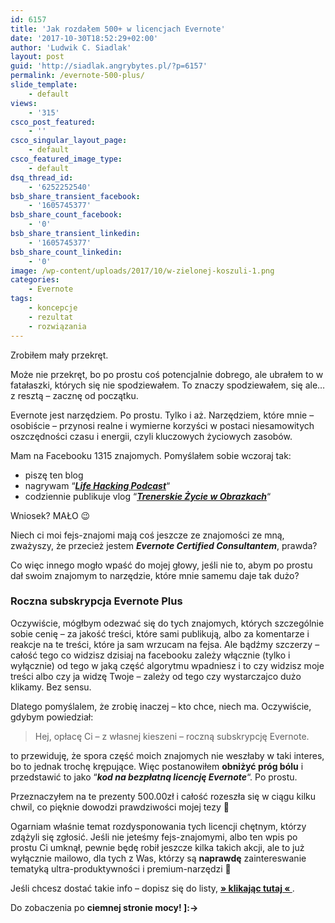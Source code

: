 ```yaml
---
id: 6157
title: 'Jak rozdałem 500+ w licencjach Evernote'
date: '2017-10-30T18:52:29+02:00'
author: 'Ludwik C. Siadlak'
layout: post
guid: 'http://siadlak.angrybytes.pl/?p=6157'
permalink: /evernote-500-plus/
slide_template:
    - default
views:
    - '315'
csco_post_featured:
    - ''
csco_singular_layout_page:
    - default
csco_featured_image_type:
    - default
dsq_thread_id:
    - '6252252540'
bsb_share_transient_facebook:
    - '1605745377'
bsb_share_count_facebook:
    - '0'
bsb_share_transient_linkedin:
    - '1605745377'
bsb_share_count_linkedin:
    - '0'
image: /wp-content/uploads/2017/10/w-zielonej-koszuli-1.png
categories:
    - Evernote
tags:
    - koncepcje
    - rezultat
    - rozwiązania
---
```


Zrobiłem mały przekręt.

Może nie przekręt, bo po prostu coś potencjalnie dobrego, ale ubrałem to w fatałaszki, których się nie spodziewałem. To znaczy spodziewałem, się ale… z resztą – zacznę od początku.

Evernote jest narzędziem. Po prostu. Tylko i aż. Narzędziem, które mnie – osobiście – przynosi realne i wymierne korzyści w postaci niesamowitych oszczędności czasu i energii, czyli kluczowych życiowych zasobów.

Mam na Facebooku 1315 znajomych. Pomyślałem sobie wczoraj tak:

- piszę ten blog
- nagrywam “***[Life Hacking Podcast](http://personaldevelopment.pl/podcast/)***“
- codziennie publikuje vlog “[***Trenerskie Życie w Obrazkach***](http://go.siadlak.com/kliknij-w-dzwoneczek)“

Wniosek? MAŁO 😉

Niech ci moi fejs-znajomi mają coś jeszcze ze znajomości ze mną, zważyszy, że przecież jestem ***Evernote Certified Consultantem***, prawda?

Co więc innego mogło wpaść do mojej głowy, jeśli nie to, abym po prostu dał swoim znajomym to narzędzie, które mnie samemu daje tak dużo?

### Roczna subskrypcja Evernote Plus

Oczywiście, mógłbym odezwać się do tych znajomych, których szczególnie sobie cenię – za jakość treści, które sami publikują, albo za komentarze i reakcje na te treści, które ja sam wrzucam na fejsa. Ale bądźmy szczerzy – całość tego co widzisz dzisiaj na facebooku zależy włącznie (tylko i wyłącznie) od tego w jaką część algorytmu wpadniesz i to czy widzisz moje treści albo czy ja widzę Twoje – zależy od tego czy wystarczajco dużo klikamy. Bez sensu.

Dlatego pomyślalem, że zrobię inaczej – kto chce, niech ma. Oczywiście, gdybym powiedział:

> Hej, opłacę Ci – z własnej kieszeni – roczną subskrypcję Evernote.

to przewiduję, że spora część moich znajomych nie weszłaby w taki interes, bo to jednak trochę krępujące. Więc postanowiłem **obniżyć próg bólu** i przedstawić to jako “***kod na bezpłatną licencję Evernote***“. Po prostu.

Przeznaczyłem na te prezenty 500.00zł i całość rozeszła się w ciągu kilku chwil, co pięknie dowodzi prawdziwości mojej tezy 🙂

Ogarniam właśnie temat rozdysponowania tych licencji chętnym, którzy zdążyli się zgłosić. Jeśli nie jeteśmy fejs-znajomymi, albo ten wpis po prostu Ci umknął, pewnie będę robił jeszcze kilka takich akcji, ale to już wyłącznie mailowo, dla tych z Was, którzy są **naprawdę** zaintereswanie tematyką ultra-produktywności i premium-narzędzi 🙂

Jeśli chcesz dostać takie info – dopisz się do listy, **[» klikając tutaj « ](http://eepurl.com/cxU36f)**.

Do zobaczenia po **ciemnej stronie mocy! \]:-&gt;**